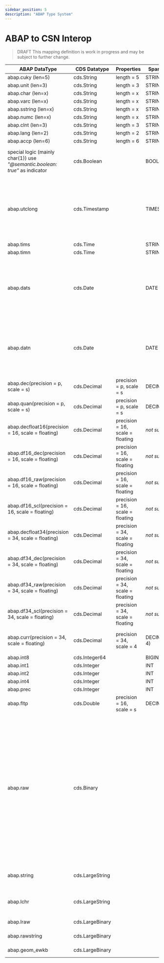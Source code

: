 ```yaml
---
sidebar_position: 5
description: "ABAP Type System"
---
```


# ABAP to CSN Interop

> <span className="feature-status-draft">DRAFT</span> This mapping definition is work in progress and may be subject to further change.

<!-- prettier-ignore -->
| ABAP DataType | CDS Datatype | Properties | Spark Type | Format | Comment | - | Transformer |
|-------------- | ------------ | ---------- | ---------- | ------ | ------- | - | ----------- |
| abap.cuky (len=5) | cds.String | length = 5 | STRING(5) | | | | - |
| abap.unit (len=3) | cds.String | length = 3 | STRING(3) | | | | - |
| abap.char (len=x) | cds.String | length = x | STRING(x) | | | | - |
| abap.varc (len=x) | cds.String | length = x | STRING(x) | | | | - |
| abap.sstring (len=x) | cds.String | length = x | STRING(x) | | | | - |
| abap.numc (len=x) | cds.String | length = x | STRING(x) | | | | - |
| abap.clnt (len=3) | cds.String | length = 3 | STRING(3) | | | | - |
| abap.lang (len=2) | cds.String | length = 2 | STRING(2) | | | | - |
| abap.accp (len=6) | cds.String | length = 6 | STRING(6) | | | | - |
| special logic (mainly char(1)) use *"@semantic.boolean: true"* as indicator | cds.Boolean | | BOOLEAN | | | | "castToBoolean": [{ "sourceColumnName": "boolean_field", "trueValue": ["X"], "falseValue": ["", " "]}] |
| abap.utclong | cds.Timestamp | | TIMESTAMP | | | | "castToTimestamp": [{ "sourceColumnName": "abap_tstmpl", "sourceFormat": ["yyyy-MM-dd'T'HH:mm:ss.SSSSSSS"], "valueReplacements": [{"sourceValues": [ "" ], "targetValue": "NULL_VALUE" }]}] |
| abap.tims | cds.Time | | STRING(6) | | | - |
| abap.timn | cds.Time | | STRING(6) | | | - |
| abap.dats | cds.Date | | DATE | "yyyyMMdd" | | | "castToDate": [{ "sourceColumnName": "abap_dats", "sourceFormat": ["yyyyMMdd"], "valueReplacements": [{"sourceValues": [ "00000000", "" ], "targetValue": "NULL_VALUE" }]}] |
| abap.datn | cds.Date | | DATE | "yyyy-MM-dd" | | |  "castToDate": [{ "sourceColumnName": "abap_dats", "sourceFormat": ["yyyy-MM-dd"], "valueReplacements": [{"sourceValues": [ "0000-00-00", "" ], "targetValue": "NULL_VALUE" }]}]  |
| abap.dec(precision = p, scale = s) | cds.Decimal | precision = p, scale = s | DECIMAL(p,s) | | | | - |
| abap.quan(precision = p, scale = s) | cds.Decimal | precision = p, scale = s | DECIMAL(p,s) | | | | - |
| abap.decfloat16(precision = 16, scale = floating) | cds.Decimal | precision = 16, scale = floating | *not supported* | | | | - |
| abap.df16_dec(precision = 16, scale = floating) | cds.Decimal | precision = 16, scale = floating | *not supported* | | | | - |
| abap.df16_raw(precision = 16, scale = floating) | cds.Decimal | precision = 16, scale = floating | *not supported* | | | | - |
| abap.df16_scl(precision = 16, scale = floating) | cds.Decimal | precision = 16, scale = floating | *not supported* | | | | - |
| abap.decfloat34(precision = 34, scale = floating) | cds.Decimal | precision = 34, scale = floating | *not supported* | | | | - |
| abap.df34_dec(precision = 34, scale = floating) | cds.Decimal | precision = 34, scale = floating | *not supported* | | | | - |
| abap.df34_raw(precision = 34, scale = floating) | cds.Decimal | precision = 34, scale = floating | *not supported* | | | | - |
| abap.df34_scl(precision = 34, scale = floating) | cds.Decimal | precision = 34, scale = floating | *not supported* | | | | - |
| abap.curr(precision = 34, scale = floating) | cds.Decimal | precision = 34, scale = 4 | DECIMAL(34, 4) | | default values to 100% correct | | - |
| abap.int8 | cds.Integer64 | | BIGINT| | | | - |
| abap.int1 | cds.Integer | | INT| | | | - |
| abap.int2 | cds.Integer | | INT | | | | - |
| abap.int4 | cds.Integer | | INT | | | | - |
| abap.prec | cds.Integer | | INT | | | | - |
| abap.fltp | cds.Double | precision = 16, scale = s | DECIMAL(p,s) | | | | - |
| abap.raw | cds.Binary | | | | | default: cds.String(2 \* raw-length) - later we have to discuss how to encode e.g. images or for which data types we use cds.UUID (max 36) (for a dedicated list of abap data types) - for cds.UUID use rules from OData Data Types | - |
| abap.string | cds.LargeString | | | | | cds.String length is either given or blank | - |
| abap.lchr | cds.LargeString | | | | | cds.String length is either given or blank | - |
| abap.lraw | cds.LargeBinary | | | | | *not supported*  | - |
| abap.rawstring | cds.LargeBinary | | | | | *not supported* | - |
| abap.geom_ewkb | cds.LargeBinary | | | | | *not supported* | - |
